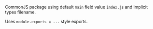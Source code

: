 CommonJS package using default `main` field value `index.js` and implicit types filename.

Uses `module.exports = ...` style exports.

